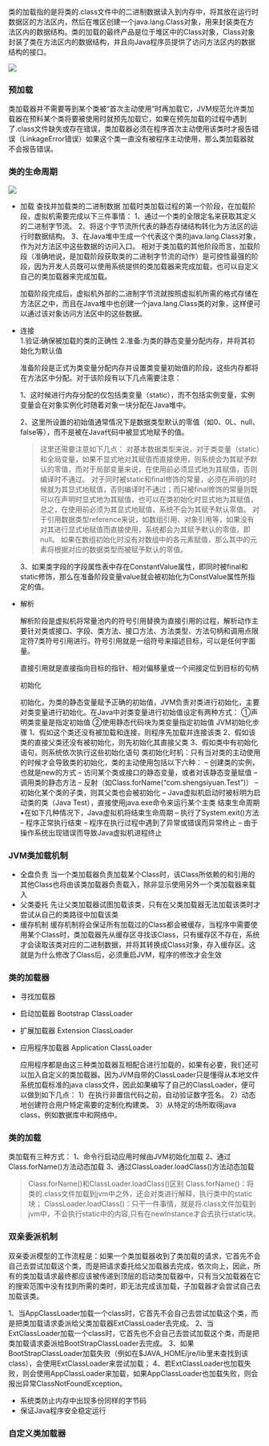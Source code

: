 类的加载指的是将类的.class文件中的二进制数据读入到内存中，将其放在运行时数据区的方法区内，然后在堆区创建一个java.lang.Class对象，用来封装类在方法区内的数据结构。类的加载的最终产品是位于堆区中的Class对象，Class对象封装了类在方法区内的数据结构，并且向Java程序员提供了访问方法区内的数据结构的接口。

![](http://olax25rea.bkt.clouddn.com/331425-20160621125941772-1913742708.png)

### 预加载
类加载器并不需要等到某个类被“首次主动使用”时再加载它，JVM规范允许类加载器在预料某个类将要被使用时就预先加载它，如果在预先加载的过程中遇到了.class文件缺失或存在错误，类加载器必须在程序首次主动使用该类时才报告错误（LinkageError错误）如果这个类一直没有被程序主动使用，那么类加载器就不会报告错误。

### 类的生命周期
![](http://olax25rea.bkt.clouddn.com/331425-20160621125943209-1443333281.png)

* 加载
 查找并加载类的二进制数据
 加载时类加载过程的第一个阶段，在加载阶段，虚拟机需要完成以下三件事情：
    1、通过一个类的全限定名来获取其定义的二进制字节流。
    2、将这个字节流所代表的静态存储结构转化为方法区的运行时数据结构。
    3、在Java堆中生成一个代表这个类的java.lang.Class对象，作为对方法区中这些数据的访问入口。
    相对于类加载的其他阶段而言，加载阶段（准确地说，是加载阶段获取类的二进制字节流的动作）是可控性最强的阶段，因为开发人员既可以使用系统提供的类加载器来完成加载，也可以自定义自己的类加载器来完成加载。

   加载阶段完成后，虚拟机外部的二进制字节流就按照虚拟机所需的格式存储在方法区之中，而且在Java堆中也创建一个java.lang.Class类的对象，这样便可以通过该对象访问方法区中的这些数据。

* 连接   
  1.验证:确保被加载的类的正确性
  2.准备:为类的静态变量分配内存，并将其初始化为默认值
 
   准备阶段是正式为类变量分配内存并设置类变量初始值的阶段，这些内存都将在方法区中分配。对于该阶段有以下几点需要注意：

    1、这时候进行内存分配的仅包括类变量（static），而不包括实例变量，实例变量会在对象实例化时随着对象一块分配在Java堆中。

    2、这里所设置的初始值通常情况下是数据类型默认的零值（如0、0L、null、false等），而不是被在Java代码中被显式地赋予的值。
    
    > 这里还需要注意如下几点：
      对基本数据类型来说，对于类变量（static）和全局变量，如果不显式地对其赋值而直接使用，则系统会为其赋予默认的零值，而对于局部变量来说，在使用前必须显式地为其赋值，否则编译时不通过。
      对于同时被static和final修饰的常量，必须在声明的时候就为其显式地赋值，否则编译时不通过；而只被final修饰的常量则既可以在声明时显式地为其赋值，也可以在类初始化时显式地为其赋值，总之，在使用前必须为其显式地赋值，系统不会为其赋予默认零值。
      对于引用数据类型reference来说，如数组引用、对象引用等，如果没有对其进行显式地赋值而直接使用，系统都会为其赋予默认的零值，即null。
     如果在数组初始化时没有对数组中的各元素赋值，那么其中的元素将根据对应的数据类型而被赋予默认的零值。
  
    3、如果类字段的字段属性表中存在ConstantValue属性，即同时被final和static修饰，那么在准备阶段变量value就会被初始化为ConstValue属性所指定的值。


* 解析
  
  解析阶段是虚拟机将常量池内的符号引用替换为直接引用的过程，解析动作主要针对类或接口、字段、类方法、接口方法、方法类型、方法句柄和调用点限定符7类符号引用进行。符号引用就是一组符号来描述目标，可以是任何字面量。

  直接引用就是直接指向目标的指针、相对偏移量或一个间接定位到目标的句柄
  
  初始化
  
   初始化，为类的静态变量赋予正确的初始值，JVM负责对类进行初始化，主要对类变量进行初始化。在Java中对类变量进行初始值设定有两种方式：
   ①声明类变量是指定初始值
   ②使用静态代码块为类变量指定初始值
   JVM初始化步骤
   1、假如这个类还没有被加载和连接，则程序先加载并连接该类
   2、假如该类的直接父类还没有被初始化，则先初始化其直接父类
   3、假如类中有初始化语句，则系统依次执行这些初始化语句
   类初始化时机：只有当对类的主动使用的时候才会导致类的初始化，类的主动使用包括以下六种：
   – 创建类的实例，也就是new的方式
   – 访问某个类或接口的静态变量，或者对该静态变量赋值
   – 调用类的静态方法
   – 反射（如Class.forName(“com.shengsiyuan.Test”)）
   – 初始化某个类的子类，则其父类也会被初始化
   – Java虚拟机启动时被标明为启动类的类（Java Test），直接使用java.exe命令来运行某个主类
   结束生命周期
   •在如下几种情况下，Java虚拟机将结束生命周期
   – 执行了System.exit()方法
   – 程序正常执行结束
   – 程序在执行过程中遇到了异常或错误而异常终止
   – 由于操作系统出现错误而导致Java虚拟机进程终止 

### JVM类加载机制
 
 * 全盘负责
 当一个类加载器负责加载某个Class时，该Class所依赖的和引用的其他Class也将由该类加载器负责载入，除非显示使用另外一个类加载器来载入
 * 父类委托
 先让父类加载器试图加载该类，只有在父类加载器无法加载该类时才尝试从自己的类路径中加载该类
 * 缓存机制
 缓存机制将会保证所有加载过的Class都会被缓存，当程序中需要使用某个Class时，类加载器先从缓存区寻找该Class，只有缓存区不存在，系统才会读取该类对应的二进制数据，并将其转换成Class对象，存入缓存区。这就是为什么修改了Class后，必须重启JVM，程序的修改才会生效

### 类的加载器
 * 寻找加载器 
 * 启动加载器  Bootstrap ClassLoader
 * 扩展加载器  Extension ClassLoader
 * 应用程序加载器 Application ClassLoader
 
   应用程序都是由这三种类加载器互相配合进行加载的，如果有必要，我们还可以加入自定义的类加载器。因为JVM自带的ClassLoader只是懂得从本地文件系统加载标准的java class文件，因此如果编写了自己的ClassLoader，便可以做到如下几点：
   1）在执行非置信代码之前，自动验证数字签名。
   2）动态地创建符合用户特定需要的定制化构建类。
   3）从特定的场所取得java class，例如数据库中和网络中。



### 类的加载
   类加载有三种方式：
   1、命令行启动应用时候由JVM初始化加载
   2、通过Class.forName()方法动态加载
   3、通过ClassLoader.loadClass()方法动态加载
   
  > Class.forName()和ClassLoader.loadClass()区别
    Class.forName()：将类的.class文件加载到jvm中之外，还会对类进行解释，执行类中的static块；
    ClassLoader.loadClass()：只干一件事情，就是将.class文件加载到jvm中，不会执行static中的内容,只有在newInstance才会去执行static块。

### 双亲委派机制
   
   双亲委派模型的工作流程是：如果一个类加载器收到了类加载的请求，它首先不会自己去尝试加载这个类，而是把请求委托给父加载器去完成，依次向上，因此，所有的类加载请求最终都应该被传递到顶层的启动类加载器中，只有当父加载器在它的搜索范围中没有找到所需的类时，即无法完成该加载，子加载器才会尝试自己去加载该类。
 
   1、当AppClassLoader加载一个class时，它首先不会自己去尝试加载这个类，而是把类加载请求委派给父类加载器ExtClassLoader去完成。 
   2、当ExtClassLoader加载一个class时，它首先也不会自己去尝试加载这个类，而是把类加载请求委派给BootStrapClassLoader去完成。
   3、如果BootStrapClassLoader加载失败（例如在$JAVA_HOME/jre/lib里未查找到该class），会使用ExtClassLoader来尝试加载；
   4、若ExtClassLoader也加载失败，则会使用AppClassLoader来加载，如果AppClassLoader也加载失败，则会报出异常ClassNotFoundException。

   * 系统类防止内存中出现多份同样的字节码
   * 保证Java程序安全稳定运行

### 自定义类加载器
